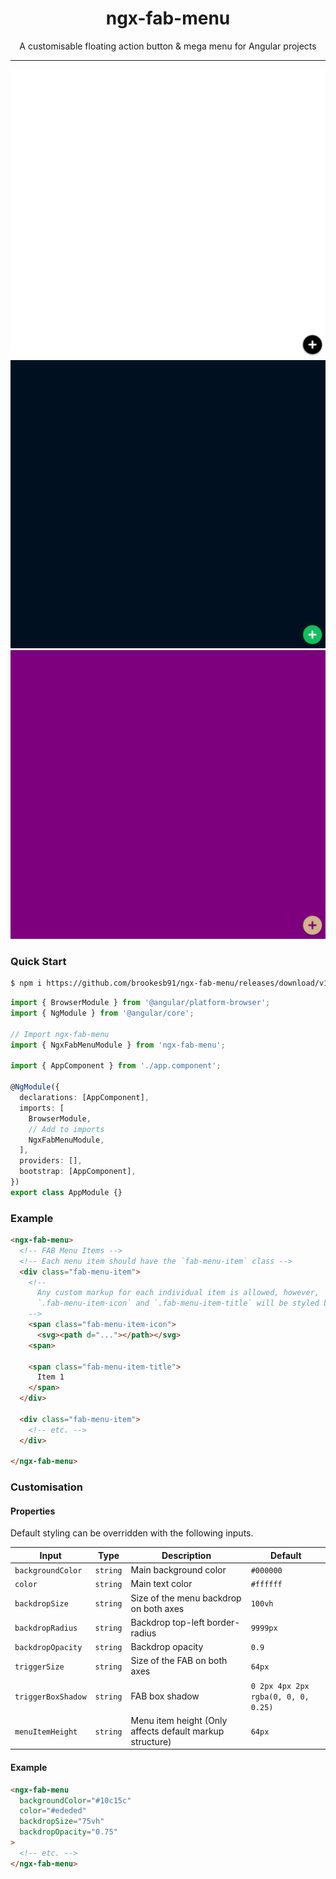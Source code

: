 <h1 align="center">ngx-fab-menu</h1>

<p align="center">A customisable floating action button & mega menu for Angular projects</p>

---

![Demo Example](/screenshots/demo.gif)
![Custom Demo Example](/screenshots/demo-1.gif)
![Custom Demo Example](/screenshots/demo-2.gif)

### Quick Start

```bash
$ npm i https://github.com/brookesb91/ngx-fab-menu/releases/download/v1.0.0/ngx-fab-menu-1.0.0.tgz
```

```ts
import { BrowserModule } from '@angular/platform-browser';
import { NgModule } from '@angular/core';

// Import ngx-fab-menu
import { NgxFabMenuModule } from 'ngx-fab-menu';

import { AppComponent } from './app.component';

@NgModule({
  declarations: [AppComponent],
  imports: [
    BrowserModule,
    // Add to imports
    NgxFabMenuModule,
  ],
  providers: [],
  bootstrap: [AppComponent],
})
export class AppModule {}
```

### Example

```html
<ngx-fab-menu>
  <!-- FAB Menu Items -->
  <!-- Each menu item should have the `fab-menu-item` class -->
  <div class="fab-menu-item">
    <!--
      Any custom markup for each individual item is allowed, however,
      `.fab-menu-item-icon` and `.fab-menu-item-title` will be styled by default
    -->
    <span class="fab-menu-item-icon">
      <svg><path d="..."></path></svg>
    <span>

    <span class="fab-menu-item-title">
      Item 1
    </span>
  </div>

  <div class="fab-menu-item">
    <!-- etc. -->
  </div>

</ngx-fab-menu>
```

### Customisation

#### Properties

Default styling can be overridden with the following inputs.

| Input              | Type     | Description                                              | Default                             |
| ------------------ | -------- | -------------------------------------------------------- | ----------------------------------- |
| `backgroundColor`  | `string` | Main background color                                    | `#000000`                           |
| `color`            | `string` | Main text color                                          | `#ffffff`                           |
| `backdropSize`     | `string` | Size of the menu backdrop on both axes                   | `100vh`                             |
| `backdropRadius`   | `string` | Backdrop top-left border-radius                          | `9999px`                            |
| `backdropOpacity`  | `string` | Backdrop opacity                                         | `0.9`                               |
| `triggerSize`      | `string` | Size of the FAB on both axes                             | `64px`                              |
| `triggerBoxShadow` | `string` | FAB box shadow                                           | `0 2px 4px 2px rgba(0, 0, 0, 0.25)` |
| `menuItemHeight`   | `string` | Menu item height (Only affects default markup structure) | `64px`                              |

#### Example

```html
<ngx-fab-menu
  backgroundColor="#10c15c"
  color="#ededed"
  backdropSize="75vh"
  backdropOpacity="0.75"
>
  <!-- etc. -->
</ngx-fab-menu>
```
